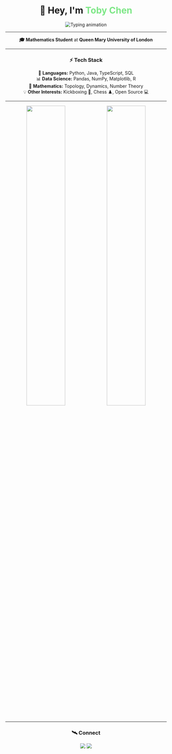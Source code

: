 <h1 align="center">🧮 Hey, I'm <span style="color:#7EE787;">Toby Chen</span></h1>

<p align="center">
  <img src="https://readme-typing-svg.herokuapp.com?font=JetBrains+Mono&size=25&pause=1000&color=7EE787&center=true&vCenter=true&width=550&lines=Mathematician+and+Problem+Solver.;Always+Having+Fun.;Building+Things+That+Matter.;You+are+Still+Reading+This?" alt="Typing animation" />
</p>

---

<p align="center">
  <b>🎓 Mathematics Student</b> at <strong>Queen Mary University of London</strong>  
</p>

---

<div align="center">

### ⚡ Tech Stack
<p>
  🧠 <b>Languages:</b> Python, Java, TypeScript, SQL <br>
  📊 <b>Data Science:</b> Pandas, NumPy, Matplotlib, R <br>
  🔢 <b>Mathematics:</b> Topology, Dynamics, Number Theory <br>
  💡 <b>Other Interests:</b> Kickboxing 🥊, Chess ♟️, Open Source 💻  
</p>

---

<img src="https://github-readme-stats.vercel.app/api?username=ToadBoyChen&show_icons=true&theme=tokyonight&hide_border=true&border_radius=10&include_all_commits=true&count_private=true" width="49%">
<img src="https://github-readme-stats.vercel.app/api/top-langs/?username=ToadBoyChen&layout=compact&theme=tokyonight&hide_border=true&border_radius=10" width="49%">

---

### 🛰️ Connect
<p>
  <a href="https://github.com/ToadBoyChen" target="_blank"><img src="https://img.shields.io/badge/GitHub-181717?style=for-the-badge&logo=github" /></a>
  <a href="[https://www.linkedin.com/in/toby-chen-167519298/](https://www.linkedin.com/in/toby-chen-167519298/)" target="_blank"><img src="https://img.shields.io/badge/LinkedIn-0A66C2?style=for-the-badge&logo=linkedin" /></a>
</p>

</div>

